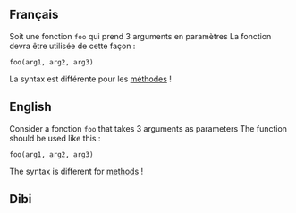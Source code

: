## Français

Soit une fonction `foo` qui prend 3 arguments en paramètres
La fonction devra être utilisée de cette façon :
```skribi
foo(arg1, arg2, arg3)
```
La syntax est différente pour les [méthodes](../POO/methods/call) !


## English

Consider a fonction `foo` that takes 3 arguments as parameters
The function should be used like this :
```skribi
foo(arg1, arg2, arg3)
```
The syntax is different for [methods](../POO/methods/call) !


## Dibi

